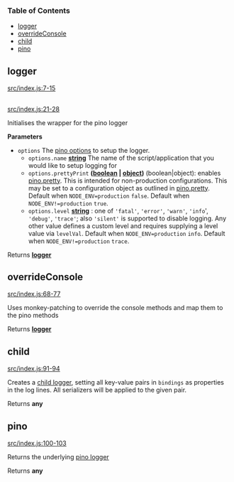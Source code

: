 <!-- Generated by documentation.js. Update this documentation by updating the source code. -->

### Table of Contents

-   [logger](#logger)
-   [overrideConsole](#overrideconsole)
-   [child](#child)
-   [pino](#pino)

## logger

[src/index.js:7-15](https://github.com/KrimzenNinja/krimzen-ninja-logging/blob/2cf55d29d5261f5defbd4ae4ee8bd8e4c91e26df/src/index.js#L7-L15 "Source code on GitHub")

## 

[src/index.js:21-28](https://github.com/KrimzenNinja/krimzen-ninja-logging/blob/2cf55d29d5261f5defbd4ae4ee8bd8e4c91e26df/src/index.js#L21-L28 "Source code on GitHub")

Initialises the wrapper for the pino logger

**Parameters**

-   `options`  The [pino options](https://github.com/pinojs/pino/blob/HEAD/docs/API.md#parameters) to setup the logger.
    -   `options.name` **[string](https://developer.mozilla.org/en-US/docs/Web/JavaScript/Reference/Global_Objects/String)** The name of the script/application that you would like to setup logging for
    -   `options.prettyPrint` **([boolean](https://developer.mozilla.org/en-US/docs/Web/JavaScript/Reference/Global_Objects/Boolean) \| [object](https://developer.mozilla.org/en-US/docs/Web/JavaScript/Reference/Global_Objects/Object))** (boolean|object): enables [pino.pretty](#pretty). This is intended for non-production configurations.
        This may be set to a configuration object as outlined in [pino.pretty](#pretty). Default when `NODE_ENV=production` `false`. Default when `NODE_ENV!=production` `true`.
    -   `options.level` **[string](https://developer.mozilla.org/en-US/docs/Web/JavaScript/Reference/Global_Objects/String)** : one of `'fatal'`, `'error'`, `'warn'`, `'info`', `'debug'`, `'trace'`;
        also `'silent'` is supported to disable logging. Any other value  defines a custom level and requires supplying a
        level value via `levelVal`. Default when `NODE_ENV=production` `info`. Default when `NODE_ENV!=production` `trace`.

Returns **[logger](#logger)** 

## overrideConsole

[src/index.js:68-77](https://github.com/KrimzenNinja/krimzen-ninja-logging/blob/2cf55d29d5261f5defbd4ae4ee8bd8e4c91e26df/src/index.js#L68-L77 "Source code on GitHub")

Uses monkey-patching to override the console methods and map them to the pino methods

Returns **[logger](#logger)** 

## child

[src/index.js:91-94](https://github.com/KrimzenNinja/krimzen-ninja-logging/blob/2cf55d29d5261f5defbd4ae4ee8bd8e4c91e26df/src/index.js#L91-L94 "Source code on GitHub")

Creates a [child logger](https://github.com/pinojs/pino/blob/HEAD/docs/API.md#child),
setting all key-value pairs in `bindings` as properties
in the log lines. All serializers will be applied to the given pair.

Returns **any** 

## pino

[src/index.js:100-103](https://github.com/KrimzenNinja/krimzen-ninja-logging/blob/2cf55d29d5261f5defbd4ae4ee8bd8e4c91e26df/src/index.js#L100-L103 "Source code on GitHub")

Returns the underlying [pino logger](https://github.com/pinojs/pino)

Returns **any** 
